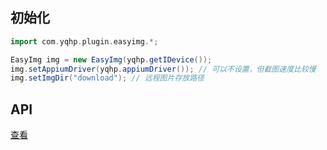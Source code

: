 ## 初始化

```groovy
import com.yqhp.plugin.easyimg.*;

EasyImg img = new EasyImg(yqhp.getIDevice());
img.setAppiumDriver(yqhp.appiumDriver()); // 可以不设置，但截图速度比较慢
img.setImgDir("download"); // 远程图片存放路径
```

## API

[查看](https://github.com/yqhp/yqhp/blob/main/agent/plugins/easyimg/src/main/java/com/yqhp/plugin/easyimg/EasyImg.java)